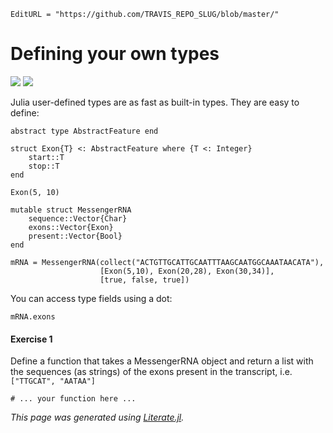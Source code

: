 ```@meta
EditURL = "https://github.com/TRAVIS_REPO_SLUG/blob/master/"
```

# Defining your own types

[![](https://mybinder.org/badge_logo.svg)](https://mybinder.org/v2/gh/TRAVIS_REPO_SLUG/gh-pages?filepath=TRAVIS_TAG/notebooks/05_DefiningTypes.ipynb)
[![](https://img.shields.io/badge/show-nbviewer-579ACA.svg)](https://nbviewer.jupyter.org/github/TRAVIS_REPO_SLUG/blob/gh-pages/TRAVIS_TAG/notebooks/05_DefiningTypes.ipynb)

Julia user-defined types are as fast as built-in types. They are easy to
define:

```@example 05_DefiningTypes
abstract type AbstractFeature end
```

```@example 05_DefiningTypes
struct Exon{T} <: AbstractFeature where {T <: Integer}
	start::T
	stop::T
end
```

```@example 05_DefiningTypes
Exon(5, 10)
```

```@example 05_DefiningTypes
mutable struct MessengerRNA
	sequence::Vector{Char}
	exons::Vector{Exon}
	present::Vector{Bool}
end
```

```@example 05_DefiningTypes
mRNA = MessengerRNA(collect("ACTGTTGCATTGCAATTTAAGCAATGGCAAATAACATA"),
					[Exon(5,10), Exon(20,28), Exon(30,34)],
					[true, false, true])
```

You can access type fields using a dot:

```@example 05_DefiningTypes
mRNA.exons
```

#### Exercise 1

Define a function that takes a MessengerRNA object and return a list with the
sequences (as strings) of the exons present in the transcript, i.e.
`["TTGCAT", "AATAA"]`

```@example 05_DefiningTypes
# ... your function here ...
```

*This page was generated using [Literate.jl](https://github.com/fredrikekre/Literate.jl).*

